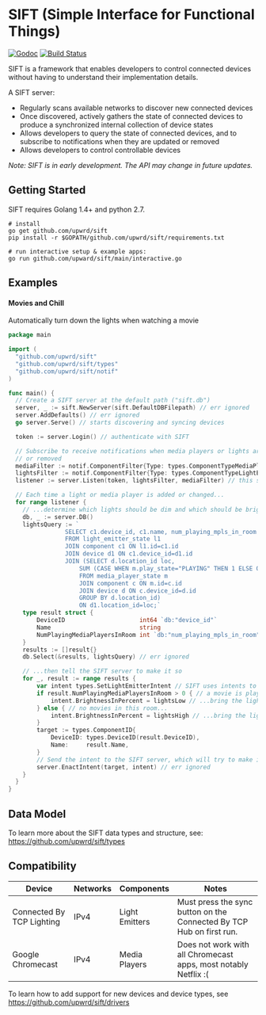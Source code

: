 # SIFT (Simple Interface for Functional Things)

[![Godoc](http://img.shields.io/badge/godoc-reference-blue.svg?style=flat)](https://godoc.org/github.com/upwrd/sift) [![Build Status](https://travis-ci.org/upwrd/sift.svg?branch=master)](https://travis-ci.org/upwrd/sift)

SIFT is a framework that enables developers to control connected devices without
having to understand their implementation details.

A SIFT server:
* Regularly scans available networks to discover new connected devices
* Once discovered, actively gathers the state of connected devices to produce
  a synchronized internal collection of device states
* Allows developers to query the state of connected devices, and to subscribe
  to notifications when they are updated or removed
* Allows developers to control controllable devices

_Note: SIFT is in early development. The API may change in future updates._

## Getting Started

SIFT requires Golang 1.4+ and python 2.7.

```
# install
go get github.com/upwrd/sift
pip install -r $GOPATH/github.com/upwrd/sift/requirements.txt

# run interactive setup & example apps:
go run github.com/upward/sift/main/interactive.go
```

## Examples

#### Movies and Chill

Automatically turn down the lights when watching a movie

```go
package main

import (
  "github.com/upwrd/sift"
  "github.com/upwrd/sift/types"
  "github.com/upwrd/sift/notif"
)

func main() {
  // Create a SIFT server at the default path ("sift.db")
  server, _ := sift.NewServer(sift.DefaultDBFilepath) // err ignored
  server.AddDefaults() // err ignored
  go server.Serve() // starts discovering and syncing devices

  token := server.Login() // authenticate with SIFT

  // Subscribe to receive notifications when media players or lights are added
  // or removed
  mediaFilter := notif.ComponentFilter{Type: types.ComponentTypeMediaPlayer}
  lightsFilter := notif.ComponentFilter{Type: types.ComponentTypeLightEmitter}
  listener := server.Listen(token, lightsFilter, mediaFilter) // this starts listening

  // Each time a light or media player is added or changed...
  for range listener {
    // ...determine which lights should be dim and which should be bright...
    db, _ := server.DB()
    lightsQuery := `
    			SELECT c1.device_id, c1.name, num_playing_mpls_in_room
    			FROM light_emitter_state l1
    			JOIN component c1 ON l1.id=c1.id
    			JOIN device d1 ON c1.device_id=d1.id
    			JOIN (SELECT d.location_id loc,
    				SUM (CASE WHEN m.play_state="PLAYING" THEN 1 ELSE 0 END) as num_playing_mpls_in_room
    				FROM media_player_state m
    				JOIN component c ON m.id=c.id
    				JOIN device d ON c.device_id=d.id
    				GROUP BY d.location_id)
    				ON d1.location_id=loc;`
    type result struct {
    	DeviceID                     int64 `db:"device_id"`
    	Name                         string
    	NumPlayingMediaPlayersInRoom int `db:"num_playing_mpls_in_room"`
    }
    results := []result{}
    db.Select(&results, lightsQuery) // err ignored

    // ...then tell the SIFT server to make it so
  	for _, result := range results {
  		var intent types.SetLightEmitterIntent // SIFT uses intents to control things
  		if result.NumPlayingMediaPlayersInRoom > 0 { // a movie is playing in the room ...
  			intent.BrightnessInPercent = lightsLow // ...bring the lights down low
  		} else { // no movies in this room...
  			intent.BrightnessInPercent = lightsHigh // ...bring the lights up
  		}
  		target := types.ComponentID{
  			DeviceID: types.DeviceID(result.DeviceID),
  			Name:     result.Name,
  		}
  		// Send the intent to the SIFT server, which will try to make it real
  		server.EnactIntent(target, intent) // err ignored
    }
  }
}
```

## Data Model
To learn more about the SIFT data types and structure, see:
https://github.com/upwrd/sift/types

## Compatibility

| Device                    | Networks | Components     | Notes                                                                 |
|---------------------------|----------|----------------|-----------------------------------------------------------------------|
| Connected By TCP Lighting | IPv4     | Light Emitters | Must press the sync button on the Connected By TCP Hub on first run.                                                                      |
| Google Chromecast         | IPv4     | Media Players  | Does not work with all Chromecast apps, most notably  Netflix :( |

To learn how to add support for new devices and device types, see
https://github.com/upwrd/sift/drivers
